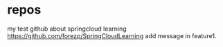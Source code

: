 # repos
my test github
about springcloud learning
https://github.com/forezp/SpringCloudLearning
add message in feature1.
